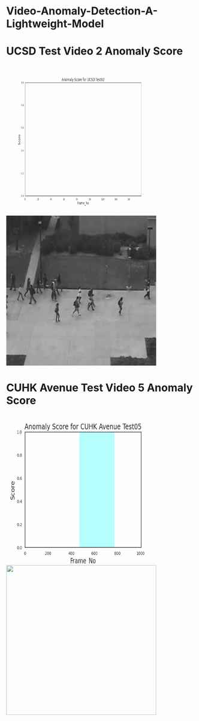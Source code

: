 # Video-Anomaly-Detection-A-Lightweight-Model

# UCSD Test Video 2 Anomaly Score
<p>
<img src="https://github.com/Mohamed-Habeb/Video-Anomaly-Detection-A-Lightweight-Model/blob/main/UCSD_Test02.gif" width="400" height="400" />

<img src="https://github.com/Mohamed-Habeb/Video-Anomaly-Detection-A-Lightweight-Model/blob/main/UCSD_test_video02.gif" width="400" height="400" />
</p>


# CUHK Avenue Test Video 5 Anomaly Score

<p>
<img src="https://github.com/Mohamed-Habeb/Video-Anomaly-Detection-A-Lightweight-Model/blob/main/CUHK_Test05_.gif" width="400" height="400" />

<img src="https://github.com/Mohamed-Habeb/Video-Anomaly-Detection-A-Lightweight-Model/blob/main/CUHK_Test_Video05.gif" width="400" height="400" />
</p>
